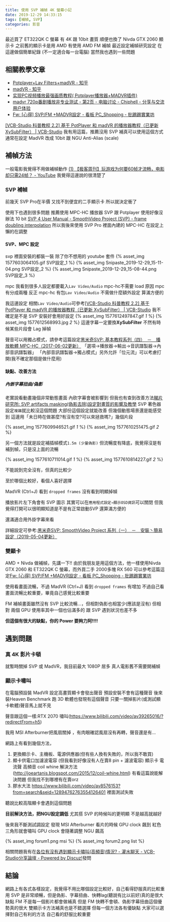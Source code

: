 ```yaml
---
title: 使用 SVP 補幀 4K 螢幕小記
date: 2019-12-29 14:33:15
tags: [補幀, SVP]
categories: 影音
---
```


最近買了 ET322QK C 螢幕
有 4K 跟 10bit 畫質
順便也換了 Nivda GTX 2060 顯示卡
之前舊的顯示卡是用 AMD
有使用 AMD FM 補幀
最近設定補幀研究設定
在這邊做個簡單紀錄
(不一定適合每一台電腦)
當然我也遇到一些問題

<!--more-->

## 相關教學文章

* [Potplayer+Lav Filters+madVR - 知乎](https://zhuanlan.zhihu.com/p/33615747)
* [madVR - 知乎](https://zhuanlan.zhihu.com/p/52347040)
* [实现PC视频播放最强画质教程( Potplayer播放器+MADVR插件)](http://m.hangge.com/news/cache/detail_1461.html)
* [madvr 720p番剧播放非专业测试 - 第2页 - 电脑讨论 - Chiphell - 分享与交流用户体验](https://www.chiphell.com/thread-1922811-2-1.html)
* [Fw: [心得] SVP/FM +MADVR設定 - 看板 PC_Shopping - 批踢踢實業坊](https://www.ptt.cc/bbs/PC_Shopping/M.1554154069.A.4B6.html?fbclid=IwAR1dQUTWlp4hKBQ16QnCXP7zJiVujmTEsm2nSf7ZWCBAtHjo-Hj9T30Uhq4)

[[VCB-Studio 科普教程 2.2] 基于 PotPlayer 和 madVR 的播放器教程（已更新 XySubFilter） | VCB-Studio](https://vcb-s.com/archives/7228)
我有用這篇，推薦沒用 SVP 補真可以使用這個方式
通常在設定 MadVR 改成 10bit 跟 NGU Anti-Alias (scale)

## 補幀方法

一般電影我覺得不用做補幀動作
[(1) 【极客周刊】玩游戏为何要60帧才流畅，电影却只需24帧？ - YouTube](https://www.youtube.com/watch?v=--OKrYxOb6Y)
我覺得這邊說的很清楚了


### SVP 補幀

前幾天 SVP Pro在半價
又找不到便宜的二手顯示卡
所以就決定衝了

使用下也遇到很多問題
推薦使用 MPC-HC 播放器
SVP 跟 Potplayer 使用好像沒辦法 10 bit
[SVP 4 User Manual - SmoothVideo Project (SVP) - frame doubling interpolation](https://www.svp-team.com/wiki/Manual:SVP)
所以我後來使用 SVP Pro 裡面內建的 MPC-HC
在設定上懶的在調整

#### SVP、MPC 設定

svp
裡面安裝的都裝一裝
除了你不想用的 youtube 套件
{% asset_img 1577603064105.gif SVP設定_1 %}
{% asset_img Snipaste_2019-12-29_15-11-04.png SVP設定_2 %}
{% asset_img Snipaste_2019-12-29_15-08-44.png SVP設定_3 %}

mpc
我看到很多人設定都要載入`Lav Video/Audio`
mpc-hc不需要 load
原因 mpc 有分成兩種
反正 mpc-hc 有包`Lav Video/Audio`
不需做什麼額外設定
算滿方便的

我這邊設定
相關`Lav Video/Audio`可參考[[VCB-Studio 科普教程 2.2] 基于 PotPlayer 和 madVR 的播放器教程（已更新 XySubFilter） | VCB-Studio](https://vcb-s.com/archives/7228)
我不確定是不是 SVP 安裝好會用好設定
{% asset_img 1577612497847.gif _1_ %}
{% asset_img 1577612568993.jpg _2_ %}
這邊字幕一定要換**XySubFilter**
不然有時候某些片段會 Lag 掉幀


聲音可以用獨占模式，請參考這篇設定[黑米奇SVP: 基本教程系列（四）　－　播放軟體 MPC-HC（2017-06-02更新）](https://blackmickeysvp.blogspot.com/2017/04/mpc-hc.html)
「選項→播放器→輸出→音訊譜製器→內部音訊譜製器」
「內部音訊譜製器→獨占模式」另外允許「位元流」可以考慮打開(我不確定那個是做什麼用)

#### 缺點、改善方法

##### 內嵌字幕扭曲/偽影

老實說看動畫幾個非常動態畫面
內砍字幕會被影響到
但我也有查到改善方法[睇片研究所: SVP artifacts masking(偽影去除)設定對畫質的影響及教學](https://ppkkkp.blogspot.com/2016/07/svp-artifacts.html)
SVP 著色器 設定`複雜`就比較沒這個問題
大部份這個設定就能改善
但幾個動態場景還是能感受到
這邊用「未日時在做甚麼?有沒有空?可以來拯救嗎?」幾個片段

{% asset_img 1577609946521.gif _1_ %}
{% asset_img 1577610251475.gif _2_ %}

另一個方法就是設定補插幀模式`1.5m (少量偽影)`
但流暢度有降底，我覺得沒是有補到幀，只是沒上面的流暢

{% asset_img 1577610711014.gif _1_ %}
{% asset_img 1577610814227.gif _2_ %}

不能說到完全沒有，但真的比較少

至於哪個比較好，看個人喜好選擇

MadVR (Ctrl+J) 看到 `dropped frames` 沒有看到明顯掉幀

播放影片左下角會有 SVP 圖示
其實可以在`應用程式設定→顯示OSD資訊`可以關閉
但我覺得打開可以很明顯知道是不是有正常啟動SVP
還算滿方便的

還滿適合用外掛字幕來看

詳細設定可參考:[黑米奇SVP: SmoothVideo Project 系列（一）　－　安裝丶簡易設定（2019-05-04更新）](https://blackmickeysvp.blogspot.com/2017/06/smoothvideo-project.html)
### 雙顯卡

AMD + Nivda 做補幀，先講一下!!
由於我朋友是用這個方法，他一樣使用Nivda GTX 2060 和 ET322QK C 螢幕，而外買二手 2000多塊 RX 560
可以參考這篇這定[Fw: [心得] SVP/FM +MADVR設定 - 看板 PC_Shopping - 批踢踢實業坊](https://www.ptt.cc/bbs/PC_Shopping/M.1554154069.A.4B6.html?fbclid=IwAR1dQUTWlp4hKBQ16QnCXP7zJiVujmTEsm2nSf7ZWCBAtHjo-Hj9T30Uhq4)

使用看畫面流暢，不過 MadVR (Ctrl+J) 看到 `dropped frames` 有增加
不過自己看畫面流暢比較重要，畢竟自己感覺比較重要

FM 補幀畫面雖然沒有 SVP 比較流暢…，但相對偽影也相當少(應該是沒有)
但相對 兩個 GPU 使用率其中一個也佔滿多的
跟 SVP 遇到狀況也差不多

**但這個有很大的缺點，你的 Power 要夠力阿!!!!**

## 遇到問題

### 真 4K 影片卡頓

就暫時關掉 SVP 或 MadVR，我目前最大 1080P 居多
真人電影舊不需要開補幀

### 顯示卡嘯叫

在電腦預設裝 MadVR 設定高畫質顯卡會發出聲音
預設安裝不會有這種聲音
後來裝Heaven Benchmark  跑 3D 軟體也發現有這個聲音
只要一關掉影片(或測試顯卡軟體)聲音馬上就不見


聲音跟這個一樣:RTX 2070 嘯叫(https://www.bilibili.com/video/av39265016/?redirectFrom=h5)


我用 MSI Afterburner把風扇關掉 ，有肉眼確認風扇沒有再轉，聲音還是有...

網路上有看到幾個方法，
1. 更換顯示卡、主機板、電源供應器(但有些人換有失敗的，所以我不敢買)
2. 顯卡供電口加濾波電容  (但我看到好像沒有人在賣8 pin + 濾波電容)
顯示卡 電流聲 高頻音 coil whine 解決方法(http://joeartanis.blogspot.com/2015/12/coil-whine.html)
有看這篇說能解決問題
但我找不到哪裡有在賣orz
3. 膠水大法
https://www.bilibili.com/video/av8576153?from=search&seid=12894762763554126401
裡面測試失敗

聽說比較高階顯卡會遇到這個問題

**目前解決方法，把NGU設定調低**
尤其搭 SVP 的時候叫的更明顯
不是越高就越好

後來我不斷測試調設定
發現 MSI Afterburner 看片的時候
GPU clock 飆到 紅色三角形就會嘯叫
GPU clock 會隨著調整 NGU 飆高

{% asset_img forum1.png msi %}
{% asset_img forum2.png list %}

相關問題我有在[各位有沒有遇到顯示卡嘯叫(高頻音)情況? - 灌水聊天 - VCB-Studio分享論壇 - Powered by Discuz!](http://bbs.vcb-s.com/thread-5115-1-1.html)發問


## 結論

網路上有各式各樣設定，我覺得不用比哪個設定比較好，自己看得舒服真的比較重用
SVP 是非常順暢，但是偽影、字幕扭曲、快轉lag(聽說有比以前好)真的是很大缺點
FM 不是每一個影片都會做補真
但是 FM 快轉不會頓、偽影字幕扭曲這個優勢真的很大
雙顯示卡方法補真也是不錯選擇
但每一個方法各有優缺點
大家可以選擇對自己有利的方法
自己看的舒服比較重要
